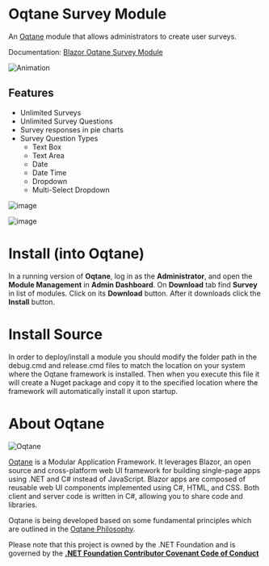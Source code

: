 # Oqtane Survey Module
An [Oqtane](https://github.com/oqtane/oqtane.framework) module that allows administrators to create user surveys.

Documentation: [Blazor Oqtane Survey Module](https://blazorhelpwebsite.com/ViewBlogPost/48)

![Animation](https://user-images.githubusercontent.com/1857799/108630910-2d215e80-741c-11eb-91eb-8249195728fa.gif)

## Features

* Unlimited Surveys
* Unlimited Survey Questions
* Survey responses in pie charts 
* Survey Question Types
  * Text Box
  * Text Area
  * Date
  * Date Time
  * Dropdown
  * Multi-Select Dropdown

![image](https://user-images.githubusercontent.com/1857799/109429945-7d1b9a80-79b3-11eb-92fe-6a98090f16a2.png)

![image](https://user-images.githubusercontent.com/1857799/109429948-80168b00-79b3-11eb-8c84-620093a98c08.png)

# Install (into Oqtane)

In a running version of **Oqtane**, log in as the **Administrator**, and open the **Module Management** in **Admin Dashboard**. On **Download** tab find **Survey** in list of modules. Click on its **Download** button. After it downloads click the **Install** button.

# Install Source
In order to deploy/install a module you should modify the folder path in the debug.cmd and release.cmd files to match the location on your system where the Oqtane framework is installed. Then when you execute this file it will create a Nuget package and copy it to the specified location where the framework will automatically install it upon startup.

# About Oqtane
![Oqtane](https://github.com/oqtane/framework/blob/master/oqtane.png?raw=true "Oqtane")

[Oqtane](https://github.com/oqtane/oqtane.framework) is a Modular Application Framework. It leverages Blazor, an open source and cross-platform web UI framework for building single-page apps using .NET and C# instead of JavaScript. Blazor apps are composed of reusable web UI components implemented using C#, HTML, and CSS. Both client and server code is written in C#, allowing you to share code and libraries.

Oqtane is being developed based on some fundamental principles which are outlined in the [Oqtane Philosophy](https://www.oqtane.org/Resources/Blog/PostId/538/oqtane-philosophy).

Please note that this project is owned by the .NET Foundation and is governed by the **[.NET Foundation Contributor Covenant Code of Conduct](https://dotnetfoundation.org/code-of-conduct)**
